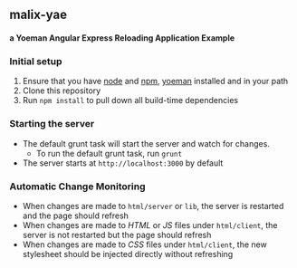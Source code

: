 ##  malix-yae

#### a Yoeman Angular Express Reloading Application Example

### Initial setup

1. Ensure that you have [node](http://nodejs.org/) and [npm](https://npmjs.org/), [yoeman](http://yeoman.io/) installed and in your path
1. Clone this repository
1. Run `npm install` to pull down all build-time dependencies

### Starting the server

- The default grunt task will start the server and watch for changes.
  - To run the default grunt task, run `grunt`
- The server starts at `http://localhost:3000` by default

### Automatic Change Monitoring
- When changes are made to `html/server` or `lib`, the server is restarted and the page should refresh
- When changes are made to *HTML* or *JS* files under `html/client`, the server is not restarted but the page should refresh
- When changes are made to *CSS* files under `html/client`, the new stylesheet should be injected directly without refreshing


